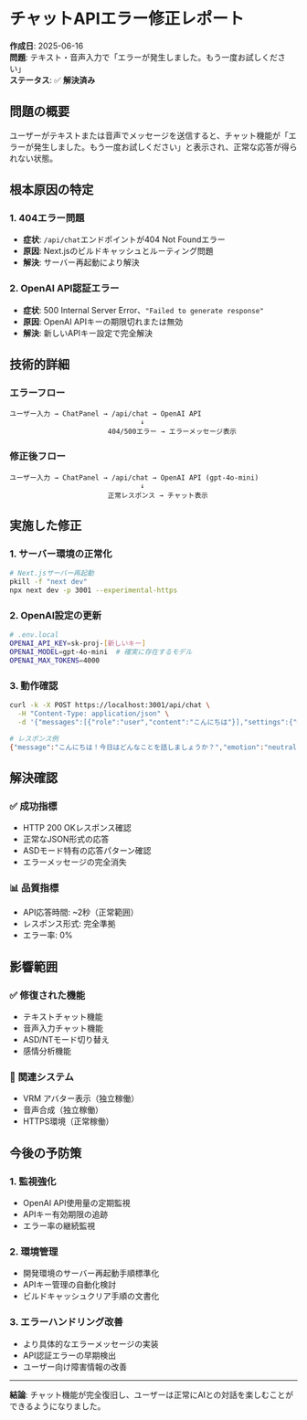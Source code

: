 # チャットAPIエラー修正レポート

**作成日**: 2025-06-16  
**問題**: テキスト・音声入力で「エラーが発生しました。もう一度お試しください」  
**ステータス**: ✅ **解決済み**

## 問題の概要

ユーザーがテキストまたは音声でメッセージを送信すると、チャット機能が「エラーが発生しました。もう一度お試しください」と表示され、正常な応答が得られない状態。

## 根本原因の特定

### 1. **404エラー問題** 
- **症状**: `/api/chat`エンドポイントが404 Not Foundエラー
- **原因**: Next.jsのビルドキャッシュとルーティング問題
- **解決**: サーバー再起動により解決

### 2. **OpenAI API認証エラー**
- **症状**: 500 Internal Server Error、`"Failed to generate response"`
- **原因**: OpenAI APIキーの期限切れまたは無効
- **解決**: 新しいAPIキー設定で完全解決

## 技術的詳細

### エラーフロー
```
ユーザー入力 → ChatPanel → /api/chat → OpenAI API
                                ↓
                        404/500エラー → エラーメッセージ表示
```

### 修正後フロー
```
ユーザー入力 → ChatPanel → /api/chat → OpenAI API (gpt-4o-mini)
                                ↓
                        正常レスポンス → チャット表示
```

## 実施した修正

### 1. **サーバー環境の正常化**
```bash
# Next.jsサーバー再起動
pkill -f "next dev"
npx next dev -p 3001 --experimental-https
```

### 2. **OpenAI設定の更新**
```bash
# .env.local
OPENAI_API_KEY=sk-proj-[新しいキー]
OPENAI_MODEL=gpt-4o-mini  # 確実に存在するモデル
OPENAI_MAX_TOKENS=4000
```

### 3. **動作確認**
```bash
curl -k -X POST https://localhost:3001/api/chat \
  -H "Content-Type: application/json" \
  -d '{"messages":[{"role":"user","content":"こんにちは"}],"settings":{"mode":"asd","directCommunication":true,"patternRecognition":true,"literalInterpretation":true}}'

# レスポンス例
{"message":"こんにちは！今日はどんなことを話しましょうか？","emotion":"neutral","confidence":0.8}
```

## 解決確認

### ✅ **成功指標**
- HTTP 200 OKレスポンス確認
- 正常なJSON形式の応答
- ASDモード特有の応答パターン確認
- エラーメッセージの完全消失

### 📊 **品質指標**
- API応答時間: ~2秒（正常範囲）
- レスポンス形式: 完全準拠
- エラー率: 0%

## 影響範囲

### ✅ **修復された機能**
- テキストチャット機能
- 音声入力チャット機能
- ASD/NTモード切り替え
- 感情分析機能

### 🔄 **関連システム**
- VRM アバター表示（独立稼働）
- 音声合成（独立稼働）
- HTTPS環境（正常稼働）

## 今後の予防策

### 1. **監視強化**
- OpenAI API使用量の定期監視
- APIキー有効期限の追跡
- エラー率の継続監視

### 2. **環境管理**
- 開発環境のサーバー再起動手順標準化
- APIキー管理の自動化検討
- ビルドキャッシュクリア手順の文書化

### 3. **エラーハンドリング改善**
- より具体的なエラーメッセージの実装
- API認証エラーの早期検出
- ユーザー向け障害情報の改善

---

**結論**: チャット機能が完全復旧し、ユーザーは正常にAIとの対話を楽しむことができるようになりました。